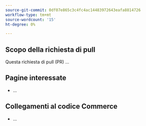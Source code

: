 ```yaml
---
source-git-commit: 0df07e865c3c4fc4ac14483972643eafa8814726
workflow-type: tm+mt
source-wordcount: '15'
ht-degree: 0%

---
```

## Scopo della richiesta di pull

Questa richiesta di pull (PR) ...

## Pagine interessate

<!-- REQUIRED List the affected pages on experienceleague.adobe.com (URLs). Not necessary for large numbers of files. -->

- ...

## Collegamenti al codice Commerce

<!--  OPTIONAL - REMOVE THIS SECTION IF NOT USED.
If this pull request references a file in a Magento Open Source or Adobe Commerce codebase repository, add the link here. -->

- ...

<!--
If you are fixing a GitHub issue, using the GitHub keyword format (https://help.github.com/en/articles/closing-issues-using-keywords#closing-an-issue-in-a-different-repository) closes the issue when this pull request is merged. Example: `Fixes #1234`.

`main` is the default branch. Merged pull requests to `main` go live on the site automatically. Any requested changes to content on the `main` branch must be related to the released codebase. Any content related to future releases goes in the `develop` branch.

See Contribution guidelines (https://github.com/AdobeDocs/commerce-operations.en/blob/main/contributing.md) for more information.
-->
